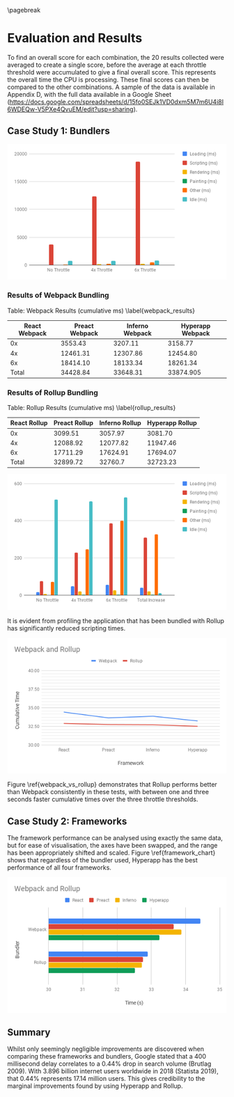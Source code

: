 \pagebreak

# Evaluation and Results

To find an overall score for each combination, the 20 results collected
were averaged to create a single score, before the average at each throttle
threshold were accumulated to give a final overall score. This represents the overall time the CPU is processing. These final scores can then be compared
to the other combinations. A sample of the data is available in Appendix D, with
the full data available in a Google Sheet (https://docs.google.com/spreadsheets/d/15fo0SEJk1VD0dxm5M7m6U4i8I6WDEQw-V5PXe4QvuEM/edit?usp=sharing).

## Case Study 1: Bundlers

![Unbundled Chart](./images/unbundled_chart.png)

### Results of Webpack Bundling

Table: Webpack Results (cumulative ms) \label{webpack_results}

| React Webpack | Preact Webpack | Inferno Webpack | Hyperapp Webpack |
|---|---|---|---|
| 0x | 3553.43 | 3207.11 | 3158.77 | 3107.11 |
| 4x | 12461.31	| 12307.86 | 12454.80 |	12184.16 |
| 6x | 18414.10 | 18133.34 | 18261.34 |	17943.42 |
| Total	| 34428.84 | 33648.31 | 33874.905 | 33234.69 |


### Results of Rollup Bundling

Table: Rollup Results (cumulative ms) \label{rollup_results}

| React Rollup | Preact Rollup | Inferno Rollup | Hyperapp Rollup |
|---|---|---|---|
| 0x | 3099.51 | 3057.97 | 3081.70 | 2951.24 |
| 4x | 12088.92 | 12077.82 | 11947.46 | 12005.86 |
| 6x | 17711.29 | 17624.91 | 17694.07 | 17560.245 |
| Total | 32899.72 | 32760.7 | 32723.23 | 32517.345 |

![Rollup Chart](./images/rollup_chart.png)

It is evident from profiling the application that has been bundled with
Rollup has significantly reduced scripting times.



![Webpack vs Rollup \label{webpack_vs_rollup}](./images/webpack_vs_rollup.png)

Figure \ref{webpack_vs_rollup} demonstrates that Rollup performs better than Webpack consistently
in these tests, with between one and three seconds faster cumulative times over the three
throttle thresholds.

## Case Study 2: Frameworks

The framework performance can be analysed using exactly the same data, but for ease of visualisation,
the axes have been swapped, and the range has been appropriately shifted and scaled. Figure \ref{framework_chart}
shows that regardless of the bundler used, Hyperapp has the best performance of all four frameworks.

![Frameworks \label{framework_chart}](./images/framework_chart.png)

## Summary

Whilst only seemingly negligible improvements are discovered when
comparing these frameworks and bundlers, Google stated that a 400
millisecond delay correlates to a 0.44% drop in search volume (Brutlag 2009). With
3.896 billion internet users worldwide in 2018 (Statista 2019),
that 0.44% represents 17.14 million users. This gives credibility to
the marginal improvements found by using Hyperapp and Rollup.


